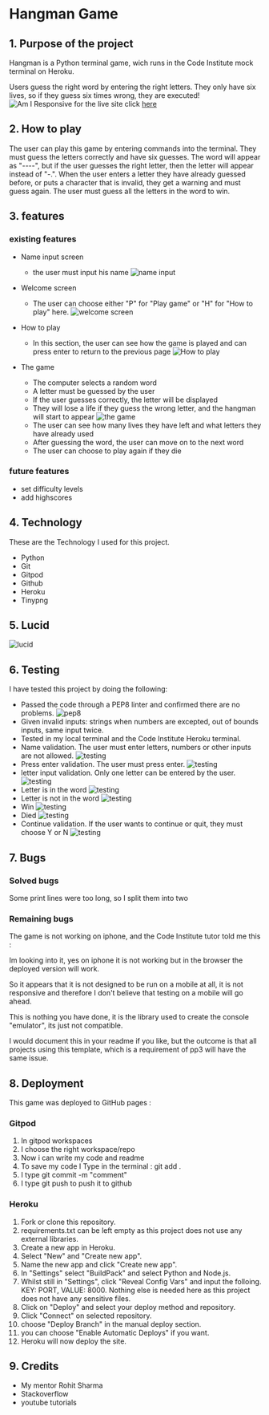# Hangman Game
## 1. Purpose of the project
Hangman is a Python terminal game, wich runs in the Code Institute mock terminal on Heroku.

Users guess the right word by entering the right letters. They only have six lives, so if they guess six times wrong, they are executed! 
![Am I Responsive](docs/Naamloos.png)
for the live site click
[here](https://hangman-game-ms.herokuapp.com/)

## 2. How to play
 The user can play this game by entering commands into the terminal. They must guess the letters correctly and have six guesses. The word will appear as "----", but if the user guesses the right letter, then the letter will appear instead of "-.". When the user enters a letter they have already guessed before, or puts a character that is invalid, they get a warning and must guess again. The user must guess all the letters in the word to win.

 ## 3. features
 ### existing features
 - Name input screen 
   - the user must input his name
 ![name input](docs/name.png)
 
 - Welcome screen
   - The user can choose either "P" for "Play game" or "H" for "How to play" here.
![welcome screen](docs/menu.png)

- How to play
  - In this section, the user can see how the game is played and can press enter to return to the previous page
![How to play](docs/how-to-play.png)

- The game
  - The computer selects a random word
  - A letter must be guessed by the user
  - If the user guesses correctly, the letter will be displayed
  - They will lose a life if they guess the wrong letter, and   the hangman will start to appear
  ![the game](docs/game.png)
  - The user can see how many lives they have left and what letters they have already used
  - After guessing the word, the user can move on to the next word
  -  The user can choose to play again if they die

### future features
- set difficulty levels
- add highscores 

## 4. Technology
These are the Technology I used for this project.
- Python
- Git
- Gitpod
- Github
- Heroku
- Tinypng

## 5. Lucid
![lucid](docs/lucid.png)

## 6. Testing
I have tested this project by doing the following:

- Passed the code through a PEP8 linter and confirmed there are no problems.
![pep8](docs/pep8.png)
- Given invalid inputs: strings when numbers are excepted, out of bounds inputs, same input twice.
- Tested in my local terminal and the Code Institute Heroku terminal.
- Name validation. The user must enter letters, numbers or other inputs are not allowed.
![testing](docs/name-validation.png)
- Press enter validation. The user must press enter.
![testing](docs/hvalidator.png)
- letter input validation. Only one letter can be entered by the user.
![testing](docs/game-validator.png)
- Letter is in the word
![testing](docs/letter-in-word.png)
- Letter is not in the word
![testing](docs/letter-not-in-word.png)
- Win
![testing](docs/win.png)
- Died
![testing](docs/died.png)
- Continue validation. If the user wants to continue or quit, they must choose Y or N
![testing](docs/validation.png)

## 7. Bugs
### Solved bugs
Some print lines were too long, so I split them into two

### Remaining bugs
The game is not working on iphone, and the Code Institute tutor told me this :

Im looking into it, yes on iphone it is not working but in the browser the deployed version will work.

So it appears that it is not designed to be run on a mobile at all, it is not responsive and therefore I don't believe that testing on a mobile will go ahead.

This is nothing you have done, it is the library used to create the console "emulator", its just not compatible.

I would document this in your readme if you like, but the outcome is that all projects using this template, which is a requirement of pp3 will have the same issue.
## 8. Deployment
This game was deployed to GitHub pages :

### Gitpod

1. In gitpod workspaces
2. I choose the right workspace/repo
3. Now i can write my code and readme
4. To save my code I Type in the terminal : git add .
5. I type git commit -m "comment"
6. I type git push to push it to github

### Heroku

1. Fork or clone this repository.
2. requirements.txt can be left empty as this project does not use any external libraries.
3. Create a new app in Heroku.
4. Select "New" and "Create new app".
5. Name the new app and click "Create new app".
6. In "Settings" select "BuildPack" and select Python and Node.js.
7. Whilst still in "Settings", click "Reveal Config Vars" and input the folloing. KEY: PORT, VALUE: 8000. Nothing else is needed here as this project does not have any sensitive files.
8. Click on "Deploy" and select your deploy method and repository.
9. Click "Connect" on selected repository.
10. choose "Deploy Branch" in the manual deploy section.
11. you can choose "Enable Automatic Deploys" if you want.
10. Heroku will now deploy the site.

## 9. Credits
- My mentor Rohit Sharma
- Stackoverflow
- youtube tutorials